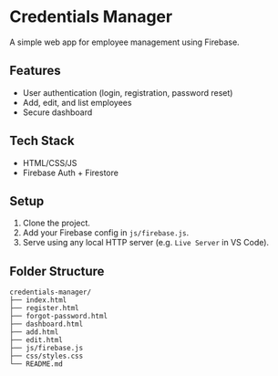 # Credentials Manager

A simple web app for employee management using Firebase.

## Features
- User authentication (login, registration, password reset)
- Add, edit, and list employees
- Secure dashboard

## Tech Stack
- HTML/CSS/JS
- Firebase Auth + Firestore

## Setup
1. Clone the project.
2. Add your Firebase config in `js/firebase.js`.
3. Serve using any local HTTP server (e.g. `Live Server` in VS Code).

## Folder Structure
```
credentials-manager/
├── index.html
├── register.html
├── forgot-password.html
├── dashboard.html
├── add.html
├── edit.html
├── js/firebase.js
├── css/styles.css
└── README.md
```